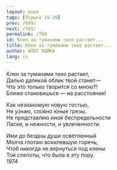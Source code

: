 ```yaml
---
layout: poem
tags: [Лірыка 19-20]
prev: /699/
next: /701/
permalink: /700
id: Клен за туманами тихо растает...
title: Клен за туманами тихо растает...
author: АЛЕГ ЛОЙКА
lang: ru
---
```



Клен за туманами тихо растает,  
Далью далекой облик твой станет—  
Что это только творится со мною?!  
Ближе становишься — на расстоянии!  

Как незнакомую новую гостью,  
Не узнаю, словно юные грезы.  
Не представляю иной беспредельности  
Ласки, и нежности, и увлеченности.  

Ими до бездны души осветленный  
Молча глотаю вскипевшую горечь,  
Чтоб никогда не вернуться под клены  
Той слепоты, что была в эту пору.  
*1974*  
